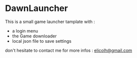 # DawnLauncher
 
This is a small game launcher tamplate with :
- a login menu
- the Game downloader
- local json file to save settings

don't hesitate to contact me for more infos : elicolh@gmail.com
